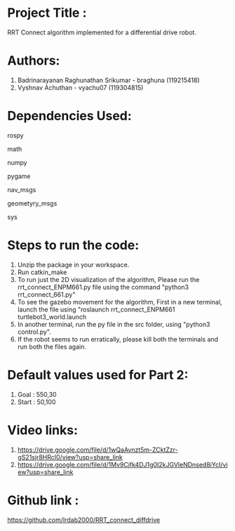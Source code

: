 # Project Title :

RRT Connect algorithm implemented for a differential drive robot.

# Authors:
1. Badrinarayanan Raghunathan Srikumar - braghuna (119215418)
2. Vyshnav Achuthan - vyachu07 (119304815)


# Dependencies Used:

rospy

math

numpy

pygame

nav_msgs

geometyry_msgs

sys

# Steps to run the code:
1. Unzip the package in your workspace.
2. Run catkin_make
3. To run just the 2D visualization of the algorithm, Please run the rrt_connect_ENPM661.py file using the command "python3 rrt_connect_661.py"
4. To see the gazebo movement for the algorithm, First in a new terminal, launch the file using "roslaunch rrt_connect_ENPM661 turtlebot3_world.launch
5. In another terminal, run the py file in the src folder, using "python3 control.py".
6. If the robot seems to run erratically, please kill both the terminals and run both the files again.


# Default values used for Part 2:
1. Goal : 550,30
2. Start : 50,100

# Video links:
1. https://drive.google.com/file/d/1wQaAvnzt5m-ZCktZzr-gS21sjr8HRcI0/view?usp=share_link
2. https://drive.google.com/file/d/1Mv9Cjfk4DJ1g0I2kJGVleNDnsed8iYcI/view?usp=share_link

# Github link :
https://github.com/Irdab2000/RRT_connect_diffdrive
